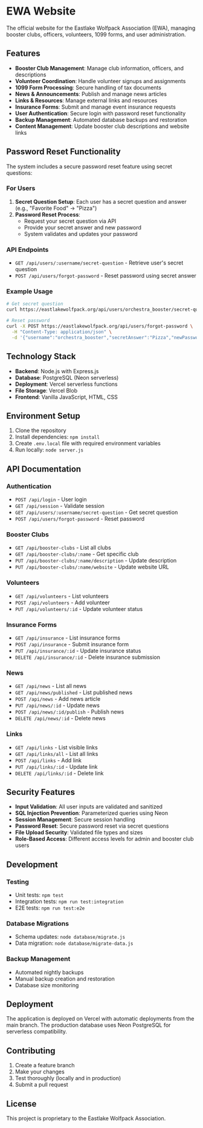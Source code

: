 # EWA Website

The official website for the Eastlake Wolfpack Association (EWA), managing booster clubs, officers, volunteers, 1099 forms, and user administration.

## Features

- **Booster Club Management**: Manage club information, officers, and descriptions
- **Volunteer Coordination**: Handle volunteer signups and assignments
- **1099 Form Processing**: Secure handling of tax documents
- **News & Announcements**: Publish and manage news articles
- **Links & Resources**: Manage external links and resources
- **Insurance Forms**: Submit and manage event insurance requests
- **User Authentication**: Secure login with password reset functionality
- **Backup Management**: Automated database backups and restoration
- **Content Management**: Update booster club descriptions and website links

## Password Reset Functionality

The system includes a secure password reset feature using secret questions:

### For Users
1. **Secret Question Setup**: Each user has a secret question and answer (e.g., "Favorite Food" → "Pizza")
2. **Password Reset Process**:
   - Request your secret question via API
   - Provide your secret answer and new password
   - System validates and updates your password

### API Endpoints
- `GET /api/users/:username/secret-question` - Retrieve user's secret question
- `POST /api/users/forgot-password` - Reset password using secret answer

### Example Usage
```bash
# Get secret question
curl https://eastlakewolfpack.org/api/users/orchestra_booster/secret-question

# Reset password
curl -X POST https://eastlakewolfpack.org/api/users/forgot-password \
  -H "Content-Type: application/json" \
  -d '{"username":"orchestra_booster","secretAnswer":"Pizza","newPassword":"newpassword123"}'
```

## Technology Stack

- **Backend**: Node.js with Express.js
- **Database**: PostgreSQL (Neon serverless)
- **Deployment**: Vercel serverless functions
- **File Storage**: Vercel Blob
- **Frontend**: Vanilla JavaScript, HTML, CSS

## Environment Setup

1. Clone the repository
2. Install dependencies: `npm install`
3. Create `.env.local` file with required environment variables
4. Run locally: `node server.js`

## API Documentation

### Authentication
- `POST /api/login` - User login
- `GET /api/session` - Validate session
- `GET /api/users/:username/secret-question` - Get secret question
- `POST /api/users/forgot-password` - Reset password

### Booster Clubs
- `GET /api/booster-clubs` - List all clubs
- `GET /api/booster-clubs/:name` - Get specific club
- `PUT /api/booster-clubs/:name/description` - Update description
- `PUT /api/booster-clubs/:name/website` - Update website URL

### Volunteers
- `GET /api/volunteers` - List volunteers
- `POST /api/volunteers` - Add volunteer
- `PUT /api/volunteers/:id` - Update volunteer status

### Insurance Forms
- `GET /api/insurance` - List insurance forms
- `POST /api/insurance` - Submit insurance form
- `PUT /api/insurance/:id` - Update insurance status
- `DELETE /api/insurance/:id` - Delete insurance submission

### News
- `GET /api/news` - List all news
- `GET /api/news/published` - List published news
- `POST /api/news` - Add news article
- `PUT /api/news/:id` - Update news
- `POST /api/news/:id/publish` - Publish news
- `DELETE /api/news/:id` - Delete news

### Links
- `GET /api/links` - List visible links
- `GET /api/links/all` - List all links
- `POST /api/links` - Add link
- `PUT /api/links/:id` - Update link
- `DELETE /api/links/:id` - Delete link

## Security Features

- **Input Validation**: All user inputs are validated and sanitized
- **SQL Injection Prevention**: Parameterized queries using Neon
- **Session Management**: Secure session handling
- **Password Reset**: Secure password reset via secret questions
- **File Upload Security**: Validated file types and sizes
- **Role-Based Access**: Different access levels for admin and booster club users

## Development

### Testing
- Unit tests: `npm test`
- Integration tests: `npm run test:integration`
- E2E tests: `npm run test:e2e`

### Database Migrations
- Schema updates: `node database/migrate.js`
- Data migration: `node database/migrate-data.js`

### Backup Management
- Automated nightly backups
- Manual backup creation and restoration
- Database size monitoring

## Deployment

The application is deployed on Vercel with automatic deployments from the main branch. The production database uses Neon PostgreSQL for serverless compatibility.

## Contributing

1. Create a feature branch
2. Make your changes
3. Test thoroughly (locally and in production)
4. Submit a pull request

## License

This project is proprietary to the Eastlake Wolfpack Association. 